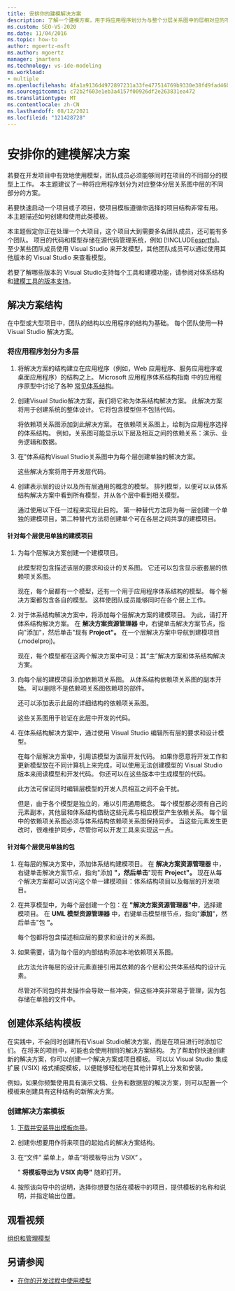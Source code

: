 ```yaml
---
title: 安排你的建模解决方案
description: 了解一个建模方案，用于将应用程序划分为与整个分层关系图中的层相对应的不同部分。
ms.custom: SEO-VS-2020
ms.date: 11/04/2016
ms.topic: how-to
author: mgoertz-msft
ms.author: mgoertz
manager: jmartens
ms.technology: vs-ide-modeling
ms.workload:
- multiple
ms.openlocfilehash: 4fa1a9136d4972897231a33fe477514769b9330e38fd9fad46bac196624c5278
ms.sourcegitcommit: c72b2f603e1eb3a4157f00926df2e263831ea472
ms.translationtype: MT
ms.contentlocale: zh-CN
ms.lasthandoff: 08/12/2021
ms.locfileid: "121428728"
---
```

# <a name="structure-your-modeling-solution"></a>安排你的建模解决方案

若要在开发项目中有效地使用模型，团队成员必须能够同时在项目的不同部分的模型上工作。 本主题建议了一种将应用程序划分为对应整体分层关系图中层的不同部分的方案。

若要快速启动一个项目或子项目，使项目模板遵循你选择的项目结构非常有用。 本主题描述如何创建和使用此类模板。

本主题假定你正在处理一个大项目，这个项目大到需要多名团队成员，还可能有多个团队。 项目的代码和模型存储在源代码管理系统，例如 [!INCLUDE[esprtfs](../code-quality/includes/esprtfs_md.md)]。 至少某些团队成员使用 Visual Studio 来开发模型，其他团队成员可以通过使用其他版本的 Visual Studio 来查看模型。

若要了解哪些版本的 Visual Studio支持每个工具和建模功能，请参阅对体系结构和[建模工具的版本支持](../modeling/analyze-and-model-your-architecture.md#VersionSupport)。

## <a name="solution-structure"></a>解决方案结构

在中型或大型项目中，团队的结构以应用程序的结构为基础。 每个团队使用一种 Visual Studio 解决方案。

### <a name="to-divide-an-application-into-layers"></a>将应用程序划分为多层

1. 将解决方案的结构建立在应用程序（例如，Web 应用程序、服务应用程序或桌面应用程序）的结构之上。 Microsoft 应用程序体系结构指南 中的应用程序原型中讨论了各种 [常见体系结构](/previous-versions/msp-n-p/ee658107(v=pandp.10))。

2. 创建Visual Studio解决方案，我们将它称为体系结构解决方案。 此解决方案将用于创建系统的整体设计。 它将包含模型但不包括代码。

   将依赖项关系图添加到此解决方案。 在依赖项关系图上，绘制为应用程序选择的体系结构。 例如，关系图可能显示以下层及相互之间的依赖关系：演示、业务逻辑和数据。

4. 在"体系结构Visual Studio关系图中为每个层创建单独的解决方案。

   这些解决方案将用于开发层代码。

5. 创建表示层的设计以及所有层通用的概念的模型。 排列模型，以便可以从体系结构解决方案中看到所有模型，并从各个层中看到相关模型。

   通过使用以下任一过程来实现此目的。 第一种替代方法将为每一层创建一个单独的建模项目，第二种替代方法将创建单个可在各层之间共享的建模项目。

#### <a name="use-a-separate-modeling-project-for-each-layer"></a>针对每个层使用单独的建模项目

1. 为每个层解决方案创建一个建模项目。

   此模型将包含描述该层的要求和设计的关系图。 它还可以包含显示嵌套层的依赖项关系图。

   现在，每个层都有一个模型，还有一个用于应用程序体系结构的模型。 每个解决方案都包含各自的模型。 这样使团队成员能够同时在各个层上工作。

2. 对于体系结构解决方案中，将添加每个层解决方案的建模项目。 为此，请打开体系结构解决方案。 在 **解决方案资源管理器** 中，右键单击解决方案节点，指向"添加"，然后单击"现有 **Project"。** 在一个层解决方案中导航到建模项目 (.modelproj)。

   现在，每个模型都在这两个解决方案中可见：其“主”解决方案和体系结构解决方案。

3. 向每个层的建模项目添加依赖项关系图。 从体系结构依赖项关系图的副本开始。 可以删除不是依赖项关系图依赖项的部件。

   还可以添加表示此层的详细结构的依赖项关系图。

   这些关系图用于验证在此层中开发的代码。

4. 在体系结构解决方案中，通过使用 Visual Studio 编辑所有层的要求和设计模型。

   在每个层解决方案中，引用该模型为该层开发代码。 如果你愿意将开发工作和更新模型放在不同计算机上来完成，可以使用无法创建模型的 Visual Studio 版本来阅读模型和开发代码。 你还可以在这些版本中生成模型的代码。

   此方法可保证同时编辑层模型的开发人员相互之间不会干扰。

   但是，由于各个模型是独立的，难以引用通用概念。 每个模型都必须有自己的元素副本，其他层和体系结构借助这些元素与相应模型产生依赖关系。 每个层中的依赖项关系图必须与体系结构依赖项关系图保持同步。 当这些元素发生更改时，很难维护同步，尽管你可以开发工具来实现这一点。

#### <a name="use-a-separate-package-for-each-layer"></a>针对每个层使用单独的包

1. 在每层的解决方案中，添加体系结构建模项目。 在 **解决方案资源管理器** 中，右键单击解决方案节点，指向"添加 **"，然后单击**"现有 **Project"。** 现在从每个解决方案都可以访问这个单一建模项目：体系结构项目以及每层的开发项目。

2. 在共享模型中，为每个层创建一个包：在 **"解决方案资源管理器"中**，选择建模项目。 在 **UML 模型资源管理器** 中，右键单击模型根节点，指向"**添加**"，然后单击"包 **"。**

   每个包都将包含描述相应层的要求和设计的关系图。

3. 如果需要，请为每个层的内部结构添加本地依赖项关系图。

   此方法允许每层的设计元素直接引用其依赖的各个层和公共体系结构的设计元素。

   尽管对不同包的并发操作会导致一些冲突，但这些冲突非常易于管理，因为包存储在单独的文件中。

## <a name="create-architecture-templates"></a>创建体系结构模板

在实践中，不会同时创建所有Visual Studio解决方案，而是在项目进行时添加它们。 在将来的项目中，可能也会使用相同的解决方案结构。 为了帮助你快速创建新的解决方案，你可以创建一个解决方案或项目模板。 可以以 Visual Studio 集成扩展 (VSIX) 格式捕捉模板，以便能够轻松地在其他计算机上分发和安装。

例如，如果你频繁使用具有演示文稿、业务和数据层的解决方案，则可以配置一个模板来创建具有这种结构的新解决方案。

### <a name="to-create-a-solution-template"></a>创建解决方案模板

1. [下载并安装导出模板向导](https://marketplace.visualstudio.com/items?itemName=VisualStudioProductTeam.ExportTemplateWizard)。

2. 创建你想要用作将来项目的起始点的解决方案结构。

3. 在“文件”  菜单上，单击“将模板导出为 VSIX” 。

   " **将模板导出为 VSIX 向导"** 随即打开。

4. 按照该向导中的说明，选择你想要包括在模板中的项目，提供模板的名称和说明，并指定输出位置。

## <a name="watch-a-video"></a>观看视频

[组织和管理模型](https://channel9.msdn.com/blogs/clinted/uml-with-vs-2010-part-9-organizing-and-managing-your-models)

## <a name="see-also"></a>另请参阅

- [在你的开发过程中使用模型](../modeling/use-models-in-your-development-process.md)
